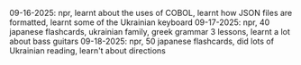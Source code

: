09-16-2025: npr, learnt about the uses of COBOL, learnt how JSON files are formatted, learnt some of the Ukrainian keyboard
09-17-2025: npr, 40 japanese flashcards, ukrainian family, greek grammar 3 lessons, learnt a lot about bass guitars
09-18-2025: npr, 50 japanese flashcards, did lots of Ukrainian reading, learn't about directions